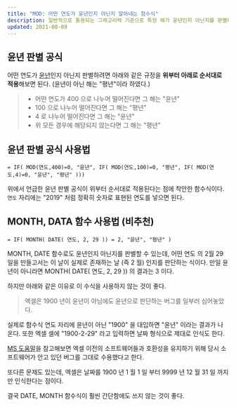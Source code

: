 ```yaml
---
title: "MOD: 어떤 연도가 윤년인지 아닌지 알아내는 함수식"
description: 일반적으로 통용되는 그레고리력 기준으로 특정 해가 윤년인지 아닌지를 판별하는 함수식
updated: 2021-08-09
---
```


## 윤년 판별 공식

어떤 연도가 [윤년](https://namu.wiki/w/%EC%9C%A4%EB%85%84)인지 아닌지 판별하려면 아래와 같은 규정을 **위부터 아래로 순서대로 적용**해보면 된다. (윤년이 아닌 해는 "평년"이라 하였다.) 

> - 어떤 연도가 400 으로 나누어 떨어진다면 그 해는 "윤년"
> - 100 으로 나누어 떨어진다면 그 해는 "평년"
> - 4 로 나누어 떨어진다면 그 해는 "윤년"
> - 위 모든 경우에 해당되지 않는다면 그 해는 "평년"

## 윤년 판별 공식 사용법

```excel
= IF( MOD(연도,400)=0, "윤년", IF( MOD(연도,100)=0, "평년", IF( MOD(연도,4)=0, "윤년", "평년" )))
```

위에서 언급한 윤년 판별 공식이 위부터 순서대로 적용된다는 점에 착안한 함수식이다. `연도` 자리에는 "2019" 처럼 정확히 숫자로 표현된 연도를 넣으면 된다.

## MONTH, DATA 함수 사용법 (비추천)

```excel
= IF( MONTH( DATE( 연도, 2, 29 )) = 2, "윤년", "평년" )
```

MONTH, DATE 함수로도 윤년인지 아닌지를 판별할 수 있는데, 어떤 연도 의 2월 29일을 만들고서는 이 날이 실제로 존재하는 날 (즉 2 월) 인지를 판단하는 식이다. 만일 윤년이 아니라면 MONTH( DATE( 연도, 2, 29 )) 의 결과는 3 이다.

하지만 아래와 같은 이유로 이 수식을 사용하지 않는 것이 좋다.

> 엑셀은 1900 년이 윤년이 아님에도 윤년으로 판단하는 버그를 일부러 심어놓았다.

실제로 함수식 연도 자리에 윤년이 아닌 "1900" 을 대입하면 "윤년" 이라는 결과가 나온다. 또한 엑셀 셀에 "1900-2-29" 라고 입력하면 날짜 형식으로 제대로 인식도 한다.

[MS 도움말](https://docs.microsoft.com/ko-KR/office/troubleshoot/excel/wrongly-assumes-1900-is-leap-year)을 참고해보면 엑셀 이전의 소프트웨어들과 호환성을 유지하기 위해 당시 소프트웨어가 안고 있던 버그를 그대로 수용했다고 한다.

또다른 문제도 있는데, 엑셀은 날짜를 1900 년 1 월 1 일 부터 9999 년 12 월 31 일 까지만 인식한다는 점이다.

결국 DATE, MONTH 함수식이 훨씬 간단함에도 쓰지 않는 것이 좋다.
